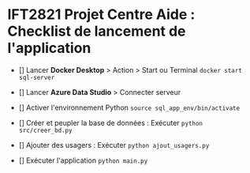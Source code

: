 # IFT2821 Projet Centre Aide : Checklist de lancement de l'application

- [] Lancer **Docker Desktop** > Action > Start ou Terminal `docker start sql-server`

- [] Lancer **Azure Data Studio** > Connecter serveur

- [] Activer l'environnement Python `source sql_app_env/bin/activate`

- [] Créer et peupler la base de données : Exécuter `python src/creer_bd.py`

- [] Ajouter des usagers : Exécuter `python ajout_usagers.py`

- [] Exécuter l'application `python main.py`

